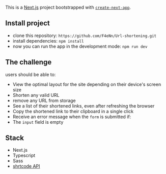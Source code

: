 This is a [Next.js](https://nextjs.org/) project bootstrapped with [`create-next-app`](https://github.com/vercel/next.js/tree/canary/packages/create-next-app).

## Install project

 - clone this repository:
`https://github.com/F4eNn/Url-shortening.git`
 - install dependencies:
`npm install`
 - now you can run the app in the development mode:
`npm run dev`

## The challenge

users should be able to:

- View the optimal layout for the site depending on their device's screen size
- Shorten any valid URL
- remove any URL from storage
- See a list of their shortened links, even after refreshing the browser
- Copy the shortened link to their clipboard in a single click
- Receive an error message when the `form` is submitted if:
- The `input` field is empty

## Stack

- Next.js
- Typescript
- Sass
- [shrtcode API](https://app.shrtco.de/)
